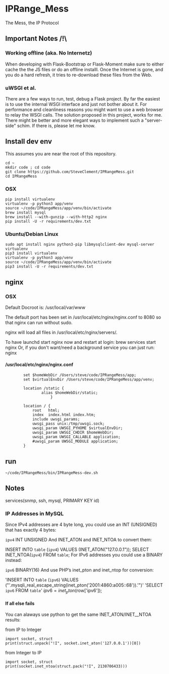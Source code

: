 # IPRange_Mess
The Mess, the IP Protocol

## Important Notes /!\

### Working offline (aka. No Internetz)
When developing with Flask-Bootstrap or Flask-Moment make sure to either cache the the JS files or do an offline installl.
Once the Internet is gone, and you do a hard refresh, it tries to re-download these files from the Web.

### uWSGI et al.

There are a few ways to run, test, debug a Flask project.
By far the easiest is to use the internal WSGI interface and just not bother about it. For performance and cleanliness reasons you might want to use a web browser to relay the WSGI calls.
The solution proposed in this project, works for me. There might be better and more elegant ways to implement such a "server-side" schim. If there is, please let me know.

## Install dev env
This assumes you are near the root of this repository.

```
cd ~
mkdir code ; cd code
git clone https://github.com/SteveClement/IPRangeMess.git
cd IPRangeMess
```

### OSX
```
pip install virtualenv
virtualenv -p python3 app/venv
source ~/code/IPRangeMess/app/venv/bin/activate
brew install mysql
brew install --with-gunzip --with-http2 nginx
pip install -U -r requirements/dev.txt
```

### Ubuntu/Debian Linux
```
sudo apt install nginx python3-pip libmysqlclient-dev mysql-server virtualenv
pip3 install virtualenv
virtualenv -p python3 app/venv
source ~/code/IPRangeMess/app/venv/bin/activate
pip3 install -U -r requirements/dev.txt
```

## nginx

### OSX
Default Docroot is: /usr/local/var/www

The default port has been set in /usr/local/etc/nginx/nginx.conf to 8080 so that
nginx can run without sudo.

nginx will load all files in /usr/local/etc/nginx/servers/.

To have launchd start nginx now and restart at login:
  brew services start nginx
Or, if you don't want/need a background service you can just run:
  nginx

#### /usr/local/etc/nginx/nginx.conf
```
        set $homeWebDir /Users/steve/code/IPRangeMess/app;
        set $virtualEnvDir /Users/steve/code/IPRangeMess/app/venv;

        location /static {
                alias $homeWebDir/static;
                    }

        location / {
            root   html;
            index  index.html index.htm;
            include uwsgi_params;
            uwsgi_pass unix:/tmp/uwsgi.sock;
            uwsgi_param UWSGI_PYHOME $virtualEnvDir;
            uwsgi_param UWSGI_CHDIR $homeWebDir;
            uwsgi_param UWSGI_CALLABLE application;
            #uwsgi_param UWSGI_MODULE application;
        }
```

## run

```
~/code/IPRangeMess/bin/IPRangeMess-dev.sh
```

## Notes
services(snmp, ssh, mysql, PRIMARY KEY id)


### IP Addresses in MySQL
Since IPv4 addresses are 4 byte long, you could use an INT (UNSIGNED) that has exactly 4 bytes:

`ipv4` INT UNSIGNED
And INET_ATON and INET_NTOA to convert them:

INSERT INTO `table` (`ipv4`) VALUES (INET_ATON("127.0.0.1"));
SELECT INET_NTOA(`ipv4`) FROM `table`;
For IPv6 addresses you could use a BINARY instead:

`ipv6` BINARY(16)
And use PHP’s inet_pton and inet_ntop for conversion:

'INSERT INTO `table` (`ipv6`) VALUES ("'.mysqli_real_escape_string(inet_pton('2001:4860:a005::68')).'")'
'SELECT `ipv6` FROM `table`'
$ipv6 = inet_pton($row['ipv6']);

#### If all else fails

You can alaways use python to get the same INET_ATON/INET__NTOA results:

from IP to Integer
```
import socket, struct
print(struct.unpack("!I", socket.inet_aton('127.0.0.1'))[0])
```

from Integer to IP
```
import socket, struct
print(socket.inet_ntoa(struct.pack("!I", 2130706433)))
```
